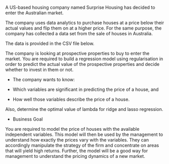 A US-based housing company named Surprise Housing has decided to enter the Australian market. 

The company uses data analytics to purchase houses at a price below their actual values and flip them on at a higher price. For the same purpose, the company has collected a data set from the sale of houses in Australia. 

The data is provided in the CSV file below.

 
The company is looking at prospective properties to buy to enter the market. You are required to build a regression model using regularisation in order to predict the actual value of the prospective properties and decide whether to invest in them or not.

- The company wants to know:

- Which variables are significant in predicting the price of a house, and

- How well those variables describe the price of a house.

Also, determine the optimal value of lambda for ridge and lasso regression.

- Business Goal 

You are required to model the price of houses with the available independent variables. This model will then be used by the management to understand how exactly the prices vary with the variables. They can accordingly manipulate the strategy of the firm and concentrate on areas that will yield high returns. Further, the model will be a good way for management to understand the pricing dynamics of a new market.
